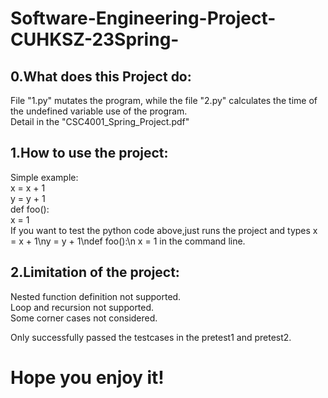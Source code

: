 # Software-Engineering-Project-CUHKSZ-23Spring- 
## 0.**What does this Project do:**  
File "1.py" mutates the program, while the file "2.py" calculates the time of the undefined variable use of the program.  
Detail in the "CSC4001_Spring_Project.pdf"  
## 1.**How to use the project:**    
Simple example:  
x = x + 1  
y = y + 1  
def foo():  
    x = 1  
If you want to test the python code above,just runs the project and types x = x + 1\ny = y + 1\ndef foo():\n    x = 1 in the command line.  

## 2.**Limitation of the project:**   
  Nested function definition not supported.  
  Loop and recursion not supported.  
  Some corner cases not considered.  
  
  Only successfully passed the testcases in the pretest1 and pretest2.      


# Hope you enjoy it!



